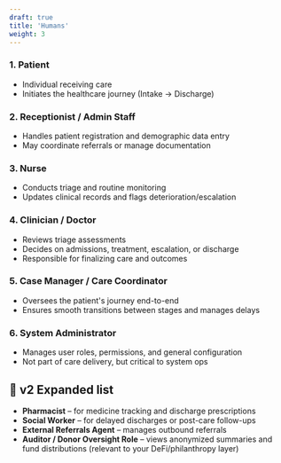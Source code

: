 ```yaml
---
draft: true
title: 'Humans'
weight: 3
---
```


### 1. **Patient**
- Individual receiving care
- Initiates the healthcare journey (Intake → Discharge)

### 2. **Receptionist / Admin Staff**
- Handles patient registration and demographic data entry
- May coordinate referrals or manage documentation

### 3. **Nurse**
- Conducts triage and routine monitoring
- Updates clinical records and flags deterioration/escalation

### 4. **Clinician / Doctor**
- Reviews triage assessments
- Decides on admissions, treatment, escalation, or discharge
- Responsible for finalizing care and outcomes

### 5. **Case Manager / Care Coordinator**
- Oversees the patient's journey end-to-end
- Ensures smooth transitions between stages and manages delays

### 6. **System Administrator**
- Manages user roles, permissions, and general configuration
- Not part of care delivery, but critical to system ops

## 🧩 v2 Expanded list

- **Pharmacist** – for medicine tracking and discharge prescriptions
- **Social Worker** – for delayed discharges or post-care follow-ups
- **External Referrals Agent** – manages outbound referrals
- **Auditor / Donor Oversight Role** – views anonymized summaries and fund distributions (relevant to your DeFi/philanthropy layer)
